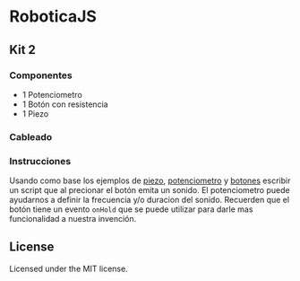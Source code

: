 # RoboticaJS

## Kit 2

### Componentes
- 1 Potenciometro
- 1 Botón con resistencia
- 1 Piezo

### Cableado

### Instrucciones
Usando como base los ejemplos de [piezo](../examples/piezo), [potenciometro](../examples/potentiometer) y [botones](../examples/button) escribir un script que al precionar el botón emita un sonido. El potenciometro puede ayudarnos a definir la frecuencia y/o duracion del sonido. Recuerden que el botón tiene un evento `onHold` que se puede utilizar para darle mas funcionalidad a nuestra invención.  

## License
Licensed under the MIT license.
